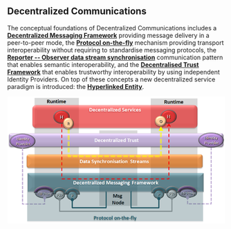 ## Decentralized Communications

The conceptual foundations of Decentralized Communications includes a **[Decentralized Messaging Framework](decentralized-messaging.md)** providing message delivery in a peer-to-peer mode, the **[Protocol on-the-fly](protofly.md)** mechanism providing transport interoperability without requiring to standardise messaging protocols, the **[Reporter -- Observer data stream synchronisation](reporter-observer.md)** communication pattern that enables semantic interoperability, and the **[Decentralised Trust Framework](decentralized-trust.md)** that enables trustworthy interoperability by using independent Identity Providers. On top of these concepts a new decentralized service paradigm is introduced: the **[Hyperlinked Entity](hyperty.md)**.

![Decentralized Communications](concepts.png)
